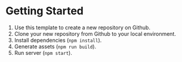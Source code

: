 # Getting Started
1. Use this template to create a new repository on Github.
2. Clone your new repository from Github to your local environment.
3. Install dependencies (`npm install`).
4. Generate assets (`npm run build`).
5. Run server (`npm start`).

